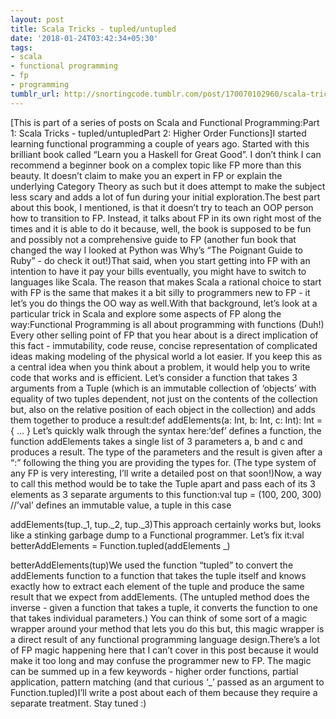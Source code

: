 ```yaml
---
layout: post
title: Scala Tricks - tupled/untupled
date: '2018-01-24T03:42:34+05:30'
tags:
- scala
- functional programming
- fp
- programming
tumblr_url: http://snortingcode.tumblr.com/post/170070102960/scala-tricks-tupleduntupled
---
```

[This is part of a series of posts on Scala and Functional Programming:Part 1: Scala Tricks - tupled/untupledPart 2: Higher Order Functions]I started learning functional programming a couple of years ago. Started with this brilliant book called “Learn you a Haskell for Great Good”. I don’t think I can recommend a beginner book on a complex topic like FP more than this beauty. It doesn’t claim to make you an expert in FP or explain the underlying Category Theory as such but it does attempt to make the subject less scary and adds a lot of fun during your initial exploration.The best part about this book, I mentioned, is that it doesn’t try to teach an OOP person how to transition to FP. Instead, it talks about FP in its own right most of the times and it is able to do it because, well, the book is supposed to be fun and possibly not a comprehensive guide to FP (another fun book that changed the way I looked at Python was Why’s “The Poignant Guide to Ruby” - do check it out!)That said, when you start getting into FP with an intention to have it pay your bills eventually, you might have to switch to languages like Scala. The reason that makes Scala a rational choice to start with FP is the same that makes it a bit silly to programmers new to FP - it let’s you do things the OO way as well.With that background, let’s look at a particular trick in Scala and explore some aspects of FP along the way:Functional Programming is all about programming with functions (Duh!) Every other selling point of FP that you hear about is a direct implication of this fact - immutability, code reuse, concise representation of complicated ideas making modeling of the physical world a lot easier. If you keep this as a central idea when you think about a problem, it would help you to write code that works and is efficient. Let’s consider a function that takes 3 arguments from a Tuple (which is an immutable collection of ‘objects’ with equality of two tuples dependent, not just on the contents of the collection but, also on the relative position of each object in the collection) and adds them together to produce a result:def addElements(a: Int, b: Int, c: Int): Int = { ... }
Let’s quickly walk through the syntax here:‘def’ defines a function, the function addElements takes a single list of 3 parameters a, b and c and produces a result. The type of the parameters and the result is given after a “:” following the thing you are providing the types for. (The type system of any FP is very interesting, I’ll write a detailed post on that soon!)Now, a way to call this method would be to take the Tuple apart and pass each of its 3 elements as 3 separate arguments to this function:val tup = (100, 200, 300) //’val’ defines an immutable value, a tuple in this case

addElements(tup.\_1, tup.\_2, tup.\_3)This approach certainly works but, looks like a stinking garbage dump to a Functional programmer. Let’s fix it:val betterAddElements = Function.tupled(addElements \_)

betterAddElements(tup)We used the function “tupled” to convert the addElements function to a function that takes the tuple itself and knows exactly how to extract each element of the tuple and produce the same result that we expect from addElements. (The untupled method does the inverse - given a function that takes a tuple, it converts the function to one that takes individual parameters.) You can think of some sort of a magic wrapper around your method that lets you do this but, this magic wrapper is a direct result of any functional programming language design.There’s a lot of FP magic happening here that I can’t cover in this post because it would make it too long and may confuse the programmer new to FP. The magic can be summed up in a few keywords - higher order functions, partial application, pattern matching (and that curious ‘\_’ passed as an argument to Function.tupled)I’ll write a post about each of them because they require a separate treatment. Stay tuned :)
